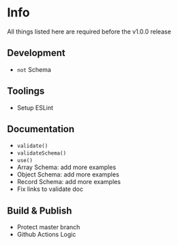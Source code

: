# Info
All things listed here are required before the v1.0.0 release

## Development
* `not` Schema

## Toolings
* Setup ESLint

## Documentation
* `validate()`
* `validateSchema()`
* `use()`
* Array Schema: add more examples
* Object Schema: add more examples
* Record Schema: add more examples
* Fix links to validate doc

## Build & Publish
* Protect master branch
* Github Actions Logic